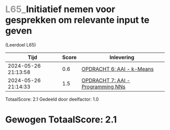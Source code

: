 #  <font color="#999999">L65_</font>Initiatief nemen voor gesprekken om relevante input te geven                                                                          
(Leerdoel L65)

|Tijd|Score|Inlevering|
|---|---|---|
|2024-05-26 21:13:58 |0.6|<a href="https://canvas.hu.nl//courses/39753/assignments/284178/submissions/616">OPDRACHT 6: AAI - k-Means</a>|
|2024-05-26 21:14:33 |1.5|<a href="https://canvas.hu.nl//courses/39753/assignments/284177/submissions/616">OPDRACHT 7: AAI - Programming NNs</a>|

TotaalScore: 2.1
Gedeeld door deelfactor: 1.0
# Gewogen TotaalScore: 2.1

